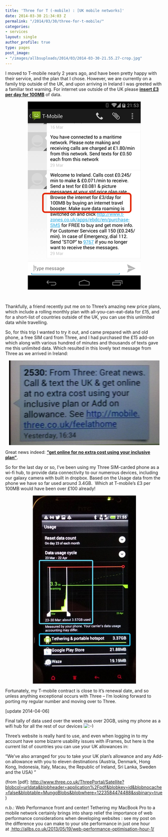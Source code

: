 ```yaml
---
title: 'Three for T (-mobile) : [UK mobile networks]'
date: 2014-03-30 21:34:03 Z
permalink: "/2014/03/30/three-for-t-mobile/"
categories:
- services
layout: single
author_profile: true
type: pages
post_image:
- "/images/allbsuploads/2014/03/2014-03-30-21.55.27-crop.jpg"
---
```


I moved to T-mobile nearly 2 years ago, and have been pretty happy with their service, and the plan that I chose. However, we are currently on a family trip outside of the UK, and upon arriving in Ireland I was greeted with a familiar text warning. For internet use outside of the UK please **<span style="text-decoration: underline;">insert £3 per day for 100MB</span>** of data.

<img style="display: block; margin-left: auto; margin-right: auto;" title="2014-03-30 20.53.10.png" src="/images/allbsuploads/2014/03/2014-03-30-20.53.10.png" alt="2014 03 30 20 53 10" width="360" height="600" border="0" />

&nbsp;

Thankfully, a friend recently put me on to Three’s amazing new price plans, which include a rolling monthly plan with all-you-can-eat-data for £15, and for a short-list of countries outside of the UK, you can use this unlimited data while travelling.

So, for this trip I wanted to try it out, and came prepared with and old phone, a free SIM card from Three, and I had purchased the £15 add-on which along with various hundred of minutes and thousands of texts gave me this unlimited data. Which resulted in this lovely text message from Three as we arrived in Ireland:

<img style="display: block; margin-left: auto; margin-right: auto; border: 0px;" title="2014-03-30 21.55.43.jpg" src="/images/allbsuploads/2014/03/2014-03-30-21.55.43.jpg" alt="2014 03 30 21 55 43" width="480" height="270" border="0" />

Great news indeed: **<span style="text-decoration: underline;">“get online for no extra cost using your inclusive plan”</span>**.

So for the last day or so, I’ve been using my Three SIM-carded phone as a wi-fi hub, to provide data connectivity to our numerous devices, including our galaxy camera with built in dropbox. Based on the Usage data from the phone we have so far used around 3.4GB.  Which at T-mobile’s £3 per 100MB would have been over £100 already!

<img style="display: block; margin-left: auto; margin-right: auto;" title="2014-03-30 21.55.27.jpg" src="/images/allbsuploads/2014/03/2014-03-30-21.55.27.jpg" alt="2014 03 30 21 55 27" width="329" height="600" border="0" />

Fortunately, my T-mobile contract is close to it’s renewal date, and so unless anything exceptional occurs with Three &#8211; I’m looking forward to porting my regular number and moving over to Three.

[update 2014-04-06]

Final tally of data used over the week was over 20GB, using my phone as a wifi hub for all the rest of our devices <img src="http://allbs.co.uk/wp-includes/images/smilies/simple-smile.png" alt=":-)" class="wp-smiley" style="height: 1em; max-height: 1em;" />

Three&#8217;s website is really hard to use, and even when logging in to my account have some bizarre usability issues with iFrames, but here is the current list of countries you can use your UK allowances in:

&#8220;We’ve also arranged for you to take your UK plan’s allowance and any Add-on allowance with you to eleven destinations (Austria, Denmark, Hong Kong, Indonesia, Italy, Macau, the Republic of Ireland, Sri Lanka, Sweden and the USA) &#8221;

(from [pdf]: <a title="http://www.three.co.uk/ThreePortal/Satellite?blobcol=urldata&blobheader=application%2Fpdf&blobkey=id&blobnocache=false&blobtable=MungoBlobs&blobwhere=1223584474488&ssbinary=true" href="http://www.three.co.uk/ThreePortal/Satellite?blobcol=urldata&blobheader=application%2Fpdf&blobkey=id&blobnocache=false&blobtable=MungoBlobs&blobwhere=1223584474488&ssbinary=true" target="_blank">http://www.three.co.uk/ThreePortal/Satellite?blobcol=urldata&blobheader=application%2Fpdf&blobkey=id&blobnocache=false&blobtable=MungoBlobs&blobwhere=1223584474488&ssbinary=true</a> )

n.b.: Web Performance front and center! Tethering my MacBook Pro to a mobile network certainly brings into sharp relief the importance of web performance considerations when developing websites : see my post on the difference you can make to your site performance in just one hour at <a title="http://allbs.co.uk/2013/05/19/web-performance-optimisation-hour-1/" href="/2013/05/19/web-performance-optimisation-hour-1/" target="_blank"> http://allbs.co.uk/2013/05/19/web-performance-optimisation-hour-1/</a>

&nbsp;
